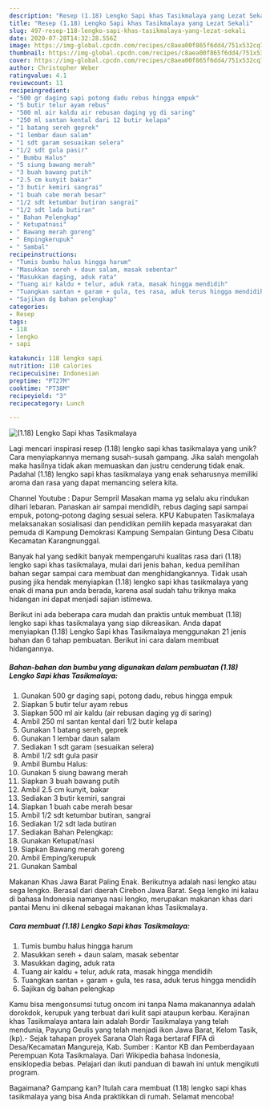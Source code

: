 ```yaml
---
description: "Resep (1.18) Lengko Sapi khas Tasikmalaya yang Lezat Sekali"
title: "Resep (1.18) Lengko Sapi khas Tasikmalaya yang Lezat Sekali"
slug: 497-resep-118-lengko-sapi-khas-tasikmalaya-yang-lezat-sekali
date: 2020-07-28T14:32:28.556Z
image: https://img-global.cpcdn.com/recipes/c8aea00f865f6dd4/751x532cq70/118-lengko-sapi-khas-tasikmalaya-foto-resep-utama.jpg
thumbnail: https://img-global.cpcdn.com/recipes/c8aea00f865f6dd4/751x532cq70/118-lengko-sapi-khas-tasikmalaya-foto-resep-utama.jpg
cover: https://img-global.cpcdn.com/recipes/c8aea00f865f6dd4/751x532cq70/118-lengko-sapi-khas-tasikmalaya-foto-resep-utama.jpg
author: Christopher Weber
ratingvalue: 4.1
reviewcount: 11
recipeingredient:
- "500 gr daging sapi potong dadu rebus hingga empuk"
- "5 butir telur ayam rebus"
- "500 ml air kaldu air rebusan daging yg di saring"
- "250 ml santan kental dari 12 butir kelapa"
- "1 batang sereh geprek"
- "1 lembar daun salam"
- "1 sdt garam sesuaikan selera"
- "1/2 sdt gula pasir"
- " Bumbu Halus"
- "5 siung bawang merah"
- "3 buah bawang putih"
- "2.5 cm kunyit bakar"
- "3 butir kemiri sangrai"
- "1 buah cabe merah besar"
- "1/2 sdt ketumbar butiran sangrai"
- "1/2 sdt lada butiran"
- " Bahan Pelengkap"
- " Ketupatnasi"
- " Bawang merah goreng"
- " Empingkerupuk"
- " Sambal"
recipeinstructions:
- "Tumis bumbu halus hingga harum"
- "Masukkan sereh + daun salam, masak sebentar"
- "Masukkan daging, aduk rata"
- "Tuang air kaldu + telur, aduk rata, masak hingga mendidih"
- "Tuangkan santan + garam + gula, tes rasa, aduk terus hingga mendidih"
- "Sajikan dg bahan pelengkap"
categories:
- Resep
tags:
- 118
- lengko
- sapi

katakunci: 118 lengko sapi 
nutrition: 110 calories
recipecuisine: Indonesian
preptime: "PT27M"
cooktime: "PT38M"
recipeyield: "3"
recipecategory: Lunch

---
```



![(1.18) Lengko Sapi khas Tasikmalaya](https://img-global.cpcdn.com/recipes/c8aea00f865f6dd4/751x532cq70/118-lengko-sapi-khas-tasikmalaya-foto-resep-utama.jpg)

Lagi mencari inspirasi resep (1.18) lengko sapi khas tasikmalaya yang unik? Cara menyiapkannya memang susah-susah gampang. Jika salah mengolah maka hasilnya tidak akan memuaskan dan justru cenderung tidak enak. Padahal (1.18) lengko sapi khas tasikmalaya yang enak seharusnya memiliki aroma dan rasa yang dapat memancing selera kita.

Channel Youtube : Dapur Sempril Masakan mama yg selalu aku rindukan dihari lebaran. Panaskan air sampai mendidih, rebus daging sapi sampai empuk, potong-potong daging sesuai selera. KPU Kabupaten Tasikmalaya melaksanakan sosialisasi dan pendidikan pemilih kepada masyarakat dan pemuda di Kampung Demokrasi Kampung Sempalan Gintung Desa Cibatu Kecamatan Karangnunggal.

Banyak hal yang sedikit banyak mempengaruhi kualitas rasa dari (1.18) lengko sapi khas tasikmalaya, mulai dari jenis bahan, kedua pemilihan bahan segar sampai cara membuat dan menghidangkannya. Tidak usah pusing jika hendak menyiapkan (1.18) lengko sapi khas tasikmalaya yang enak di mana pun anda berada, karena asal sudah tahu triknya maka hidangan ini dapat menjadi sajian istimewa.


Berikut ini ada beberapa cara mudah dan praktis untuk membuat (1.18) lengko sapi khas tasikmalaya yang siap dikreasikan. Anda dapat menyiapkan (1.18) Lengko Sapi khas Tasikmalaya menggunakan 21 jenis bahan dan 6 tahap pembuatan. Berikut ini cara dalam membuat hidangannya.

<!--inarticleads1-->

##### Bahan-bahan dan bumbu yang digunakan dalam pembuatan (1.18) Lengko Sapi khas Tasikmalaya:

1. Gunakan 500 gr daging sapi, potong dadu, rebus hingga empuk
1. Siapkan 5 butir telur ayam rebus
1. Siapkan 500 ml air kaldu (air rebusan daging yg di saring)
1. Ambil 250 ml santan kental dari 1/2 butir kelapa
1. Gunakan 1 batang sereh, geprek
1. Gunakan 1 lembar daun salam
1. Sediakan 1 sdt garam (sesuaikan selera)
1. Ambil 1/2 sdt gula pasir
1. Ambil  Bumbu Halus:
1. Gunakan 5 siung bawang merah
1. Siapkan 3 buah bawang putih
1. Ambil 2.5 cm kunyit, bakar
1. Sediakan 3 butir kemiri, sangrai
1. Siapkan 1 buah cabe merah besar
1. Ambil 1/2 sdt ketumbar butiran, sangrai
1. Sediakan 1/2 sdt lada butiran
1. Sediakan  Bahan Pelengkap:
1. Gunakan  Ketupat/nasi
1. Siapkan  Bawang merah goreng
1. Ambil  Emping/kerupuk
1. Gunakan  Sambal


Makanan Khas Jawa Barat Paling Enak. Berikutnya adalah nasi lengko atau sega lengko. Berasal dari daerah Cirebon Jawa Barat. Sega lengko ini kalau di bahasa Indonesia namanya nasi lengko, merupakan makanan khas dari pantai Menu ini dikenal sebagai makanan khas Tasikmalaya. 

<!--inarticleads2-->

##### Cara membuat (1.18) Lengko Sapi khas Tasikmalaya:

1. Tumis bumbu halus hingga harum
1. Masukkan sereh + daun salam, masak sebentar
1. Masukkan daging, aduk rata
1. Tuang air kaldu + telur, aduk rata, masak hingga mendidih
1. Tuangkan santan + garam + gula, tes rasa, aduk terus hingga mendidih
1. Sajikan dg bahan pelengkap


Kamu bisa mengonsumsi tutug oncom ini tanpa Nama makanannya adalah dorokdok, kerupuk yang terbuat dari kulit sapi ataupun kerbau. Kerajinan khas Tasikmalaya antara lain adalah Bordir Tasikmalaya yang telah mendunia, Payung Geulis yang telah menjadi ikon Jawa Barat, Kelom Tasik, (kp).- Sejak tahapan proyek Sarana Olah Raga bertaraf FIFA di Desa/Kecamatan Mangureja, Kab. Sumber : Kantor KB dan Pemberdayaan Perempuan Kota Tasikmalaya. Dari Wikipedia bahasa Indonesia, ensiklopedia bebas. Pelajari dan ikuti panduan di bawah ini untuk mengikuti program. 

Bagaimana? Gampang kan? Itulah cara membuat (1.18) lengko sapi khas tasikmalaya yang bisa Anda praktikkan di rumah. Selamat mencoba!

